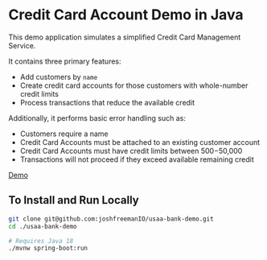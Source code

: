 # Credit Card Account Demo in Java

This demo application simulates a simplified Credit Card Management Service.

It contains three primary features:

- Add customers by `name`
- Create credit card accounts for those customers with whole-number credit limits
- Process transactions that reduce the available credit

Additionally, it performs basic error handling such as:

- Customers require a name
- Credit Card Accounts must be attached to an existing customer account
- Credit Card Accounts must have credit limits between $500-$50,000
- Transactions will not proceed if they exceed available remaining credit

[Demo](https://user-images.githubusercontent.com/2651238/189585990-b367045d-93ea-45d4-a811-175c0f606ad1.webm)

## To Install and Run Locally
```bash
git clone git@github.com:joshfreemanIO/usaa-bank-demo.git
cd ./usaa-bank-demo

# Requires Java 18
./mvnw spring-boot:run
```

